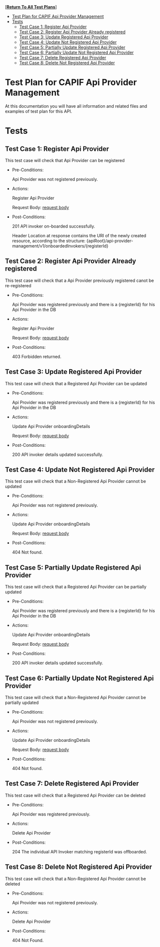 [**[Return To All Test Plans]**]

- [Test Plan for CAPIF Api Provider Management](#test-plan-for-capif-api-provider-management)
- [Tests](#tests)
  - [Test Case 1: Register Api Provider](#test-case-1-register-api-provider)
  - [Test Case 2: Register Api Provider Already registered](#test-case-2-register-api-provider-already-registered)
  - [Test Case 3: Update Registered Api Provider](#test-case-3-update-registered-api-provider)
  - [Test Case 4: Update Not Registered Api Provider](#test-case-4-update-not-registered-api-provider)
  - [Test Case 5: Partially Update Registered Api Provider](#test-case-5-update-not-registered-api-provider)
  - [Test Case 6: Partially Update Not Registered Api Provider](#test-case-6-update-not-registered-api-provider)
  - [Test Case 7: Delete Registered Api Provider](#test-case-7-delete-registered-api-provider)
  - [Test Case 8: Delete Not Registered Api Provider](#test-case-8-delete-not-registered-api-provider)


# Test Plan for CAPIF Api Provider Management
At this documentation you will have all information and related files and examples of test plan for this API.

# Tests

## Test Case 1: Register Api Provider
  
  This test case will check that Api Provider can be registered 

* Pre-Conditions:
  
  Api Provider was not registered previously.

* Actions:

  Register Api Provider
  
  Request Body: [request body]

* Post-Conditions:
  
  201 API invoker on-boarded successfully.

  Header Location at response contains the URI of the newly created resource, according to the structure: {apiRoot}/api-provider-management/v1/onboardedInvokers/{registerId}


## Test Case 2: Register Api Provider Already registered
  
  This test case will check that a Api Provider previously registered canot be re-registered

* Pre-Conditions:
  
  Api Provider was registered previously and there is a {registerId} for his Api Provider in the DB

* Actions:

  Register Api Provider
  
  Request Body: [request body]

* Post-Conditions:
  
  403 Forbidden returned.

## Test Case 3: Update Registered Api Provider  
  
  This test case will check that a Registered Api Provider can be updated  

* Pre-Conditions:
  
  Api Provider was registered previously and there is a {registerId} for his Api Provider in the DB

* Actions:

  Update Api Provider onboardingDetails
  
  Request Body: [request body]

* Post-Conditions:
  
  200 API invoker details updated successfully.

## Test Case 4: Update Not Registered Api Provider 
  
  This test case will check that a Non-Registered Api Provider cannot be updated  

* Pre-Conditions:
  
  Api Provider was not registered previously.

* Actions:

  Update Api Provider onboardingDetails
  
  Request Body: [request body]

* Post-Conditions:
  
  404 Not found.

## Test Case 5: Partially Update Registered Api Provider  
  
  This test case will check that a Registered Api Provider can be partially updated  

* Pre-Conditions:
  
  Api Provider was registered previously and there is a {registerId} for his Api Provider in the DB

* Actions:

  Update Api Provider onboardingDetails
  
  Request Body: [request body]

* Post-Conditions:
  
  200 API invoker details updated successfully.

## Test Case 6: Partially Update Not Registered Api Provider 
  
  This test case will check that a Non-Registered Api Provider cannot be partially updated  

* Pre-Conditions:
  
  Api Provider was not registered previously.

* Actions:

  Update Api Provider onboardingDetails
  
  Request Body: [request body]

* Post-Conditions:
  
  404 Not found.

## Test Case 7: Delete Registered Api Provider   
  
  This test case will check that a Registered Api Provider can be deleted  

* Pre-Conditions:
  
  Api Provider was registered previously.

* Actions:

  Delete Api Provider 


* Post-Conditions:

  204 The individual API Invoker matching registerId was offboarded.

## Test Case 8: Delete Not Registered Api Provider

  This test case will check that a Non-Registered Api Provider cannot be deleted

* Pre-Conditions:

  Api Provider was not registered previously.

* Actions:

  Delete Api Provider


* Post-Conditions:

  404 Not Found.



[request body]: ./provider_details_post_example.json  "API Invoker Request"

[Return To All Test Plans]: ../README.md